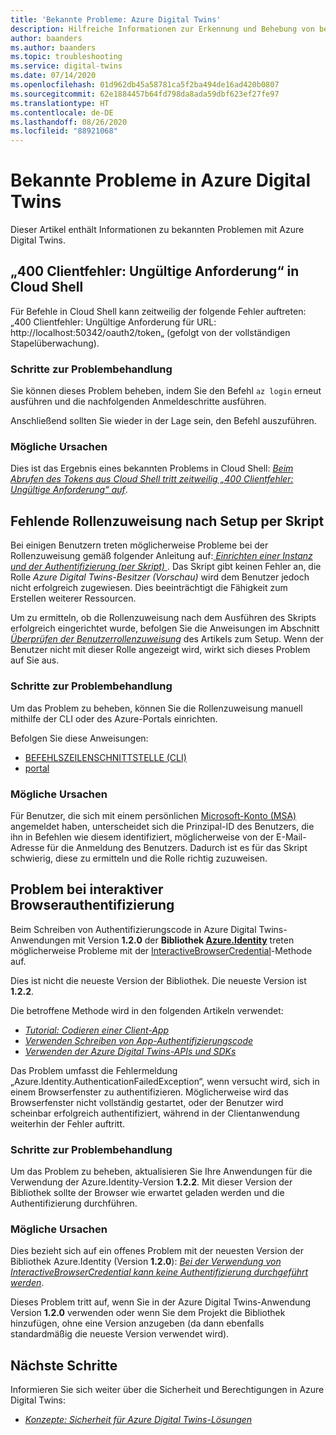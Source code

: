 ```yaml
---
title: 'Bekannte Probleme: Azure Digital Twins'
description: Hilfreiche Informationen zur Erkennung und Behebung von bekannten Problemen mit Azure Digital Twins.
author: baanders
ms.author: baanders
ms.topic: troubleshooting
ms.service: digital-twins
ms.date: 07/14/2020
ms.openlocfilehash: 01d962db45a58781ca5f2ba494de16ad420b0807
ms.sourcegitcommit: 62e1884457b64fd798da8ada59dbf623ef27fe97
ms.translationtype: HT
ms.contentlocale: de-DE
ms.lasthandoff: 08/26/2020
ms.locfileid: "88921068"
---
```

# <a name="known-issues-in-azure-digital-twins"></a>Bekannte Probleme in Azure Digital Twins

Dieser Artikel enthält Informationen zu bekannten Problemen mit Azure Digital Twins.

## <a name="400-client-error-bad-request-in-cloud-shell"></a>„400 Clientfehler: Ungültige Anforderung“ in Cloud Shell

Für Befehle in Cloud Shell kann zeitweilig der folgende Fehler auftreten: „400 Clientfehler: Ungültige Anforderung für URL: http://localhost:50342/oauth2/token„ (gefolgt von der vollständigen Stapelüberwachung).

### <a name="troubleshooting-steps"></a>Schritte zur Problembehandlung

Sie können dieses Problem beheben, indem Sie den Befehl `az login` erneut ausführen und die nachfolgenden Anmeldeschritte ausführen.

Anschließend sollten Sie wieder in der Lage sein, den Befehl auszuführen.

### <a name="possible-causes"></a>Mögliche Ursachen

Dies ist das Ergebnis eines bekannten Problems in Cloud Shell: [*Beim Abrufen des Tokens aus Cloud Shell tritt zeitweilig „400 Clientfehler: Ungültige Anforderung“ auf*](https://github.com/Azure/azure-cli/issues/11749).

## <a name="missing-role-assignment-after-scripted-setup"></a>Fehlende Rollenzuweisung nach Setup per Skript

Bei einigen Benutzern treten möglicherweise Probleme bei der Rollenzuweisung gemäß folgender Anleitung auf:[ *Einrichten einer Instanz und der Authentifizierung (per Skript)* ](how-to-set-up-instance-scripted.md). Das Skript gibt keinen Fehler an, die Rolle *Azure Digital Twins-Besitzer (Vorschau)* wird dem Benutzer jedoch nicht erfolgreich zugewiesen. Dies beeinträchtigt die Fähigkeit zum Erstellen weiterer Ressourcen.

Um zu ermitteln, ob die Rollenzuweisung nach dem Ausführen des Skripts erfolgreich eingerichtet wurde, befolgen Sie die Anweisungen im Abschnitt [*Überprüfen der Benutzerrollenzuweisung*](how-to-set-up-instance-scripted.md#verify-user-role-assignment) des Artikels zum Setup. Wenn der Benutzer nicht mit dieser Rolle angezeigt wird, wirkt sich dieses Problem auf Sie aus.

### <a name="troubleshooting-steps"></a>Schritte zur Problembehandlung

Um das Problem zu beheben, können Sie die Rollenzuweisung manuell mithilfe der CLI oder des Azure-Portals einrichten. 

Befolgen Sie diese Anweisungen:
* [BEFEHLSZEILENSCHNITTSTELLE (CLI)](how-to-set-up-instance-cli.md#set-up-user-access-permissions)
* [portal](how-to-set-up-instance-portal.md#set-up-user-access-permissions)

### <a name="possible-causes"></a>Mögliche Ursachen

Für Benutzer, die sich mit einem persönlichen [Microsoft-Konto (MSA)](https://account.microsoft.com/account) angemeldet haben, unterscheidet sich die Prinzipal-ID des Benutzers, die ihn in Befehlen wie diesem identifiziert, möglicherweise von der E-Mail-Adresse für die Anmeldung des Benutzers. Dadurch ist es für das Skript schwierig, diese zu ermitteln und die Rolle richtig zuzuweisen.

## <a name="issue-with-interactive-browser-authentication"></a>Problem bei interaktiver Browserauthentifizierung

Beim Schreiben von Authentifizierungscode in Azure Digital Twins-Anwendungen mit Version **1.2.0** der **Bibliothek [Azure.Identity](https://docs.microsoft.com/dotnet/api/azure.identity?view=azure-dotnet)** treten möglicherweise Probleme mit der [InteractiveBrowserCredential](https://docs.microsoft.com/dotnet/api/azure.identity.interactivebrowsercredential?view=azure-dotnet)-Methode auf.

Dies ist nicht die neueste Version der Bibliothek. Die neueste Version ist **1.2.2**.

Die betroffene Methode wird in den folgenden Artikeln verwendet: 
* [*Tutorial: Codieren einer Client-App*](tutorial-code.md)
* [*Verwenden Schreiben von App-Authentifizierungscode*](how-to-authenticate-client.md)
* [*Verwenden der Azure Digital Twins-APIs und SDKs*](how-to-use-apis-sdks.md)

Das Problem umfasst die Fehlermeldung „Azure.Identity.AuthenticationFailedException“, wenn versucht wird, sich in einem Browserfenster zu authentifizieren. Möglicherweise wird das Browserfenster nicht vollständig gestartet, oder der Benutzer wird scheinbar erfolgreich authentifiziert, während in der Clientanwendung weiterhin der Fehler auftritt.

### <a name="troubleshooting-steps"></a>Schritte zur Problembehandlung

Um das Problem zu beheben, aktualisieren Sie Ihre Anwendungen für die Verwendung der Azure.Identity-Version **1.2.2**. Mit dieser Version der Bibliothek sollte der Browser wie erwartet geladen werden und die Authentifizierung durchführen.

### <a name="possible-causes"></a>Mögliche Ursachen

Dies bezieht sich auf ein offenes Problem mit der neuesten Version der Bibliothek Azure.Identity (Version **1.2.0**): [*Bei der Verwendung von InteractiveBrowserCredential kann keine Authentifizierung durchgeführt werden*](https://github.com/Azure/azure-sdk-for-net/issues/13940).

Dieses Problem tritt auf, wenn Sie in der Azure Digital Twins-Anwendung Version **1.2.0** verwenden oder wenn Sie dem Projekt die Bibliothek hinzufügen, ohne eine Version anzugeben (da dann ebenfalls standardmäßig die neueste Version verwendet wird).

## <a name="next-steps"></a>Nächste Schritte

Informieren Sie sich weiter über die Sicherheit und Berechtigungen in Azure Digital Twins:
* [*Konzepte: Sicherheit für Azure Digital Twins-Lösungen*](concepts-security.md)